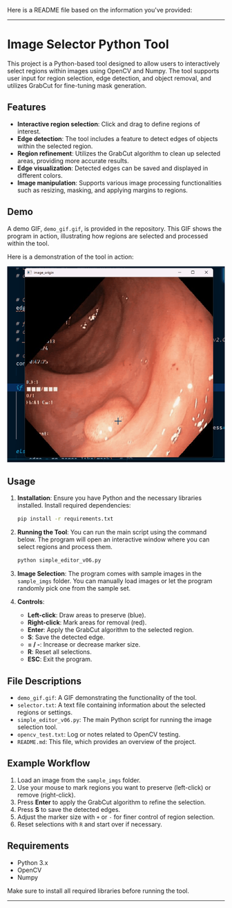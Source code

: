 Here is a README file based on the information you've provided:

---

# Image Selector Python Tool

This project is a Python-based tool designed to allow users to interactively select regions within images using OpenCV and Numpy. The tool supports user input for region selection, edge detection, and object removal, and utilizes GrabCut for fine-tuning mask generation.

## Features
- **Interactive region selection**: Click and drag to define regions of interest.
- **Edge detection**: The tool includes a feature to detect edges of objects within the selected region.
- **Region refinement**: Utilizes the GrabCut algorithm to clean up selected areas, providing more accurate results.
- **Edge visualization**: Detected edges can be saved and displayed in different colors.
- **Image manipulation**: Supports various image processing functionalities such as resizing, masking, and applying margins to regions.

## Demo
A demo GIF, `demo_gif.gif`, is provided in the repository. This GIF shows the program in action, illustrating how regions are selected and processed within the tool.

Here is a demonstration of the tool in action:

![Demo GIF](./demo_gif.gif)

## Usage
1. **Installation**: Ensure you have Python and the necessary libraries installed. Install required dependencies:
   ```bash
   pip install -r requirements.txt
   ```
2. **Running the Tool**: You can run the main script using the command below. The program will open an interactive window where you can select regions and process them.
   ```bash
   python simple_editor_v06.py
   ```

3. **Image Selection**: The program comes with sample images in the `sample_imgs` folder. You can manually load images or let the program randomly pick one from the sample set.

4. **Controls**:
   - **Left-click**: Draw areas to preserve (blue).
   - **Right-click**: Mark areas for removal (red).
   - **Enter**: Apply the GrabCut algorithm to the selected region.
   - **S**: Save the detected edge.
   - **= / -**: Increase or decrease marker size.
   - **R**: Reset all selections.
   - **ESC**: Exit the program.

## File Descriptions
- `demo_gif.gif`: A GIF demonstrating the functionality of the tool.
- `selector.txt`: A text file containing information about the selected regions or settings.
- `simple_editor_v06.py`: The main Python script for running the image selection tool.
- `opencv_test.txt`: Log or notes related to OpenCV testing.
- `README.md`: This file, which provides an overview of the project.

## Example Workflow
1. Load an image from the `sample_imgs` folder.
2. Use your mouse to mark regions you want to preserve (left-click) or remove (right-click).
3. Press **Enter** to apply the GrabCut algorithm to refine the selection.
4. Press **S** to save the detected edges.
5. Adjust the marker size with `+` or `-` for finer control of region selection.
6. Reset selections with `R` and start over if necessary.

## Requirements
- Python 3.x
- OpenCV
- Numpy

Make sure to install all required libraries before running the tool.

---